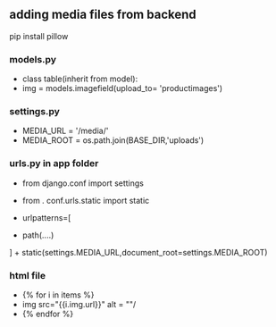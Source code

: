 ## adding media files from backend

pip install pillow 

### models.py

* class table(inherit from model):
* img = models.imagefield(upload_to= 'productimages')

### settings.py

* MEDIA_URL = '/media/'
* MEDIA_ROOT = os.path.join(BASE_DIR,'uploads')

### urls.py in app folder

* from django.conf import settings
* from . conf.urls.static import static

* urlpatterns=[
* path(....)

] + static(settings.MEDIA_URL,document_root=settings.MEDIA_ROOT)


### html file
* {% for i in items %}
* img src="{{i.img.url}}" alt = ""/
* {% endfor %}
